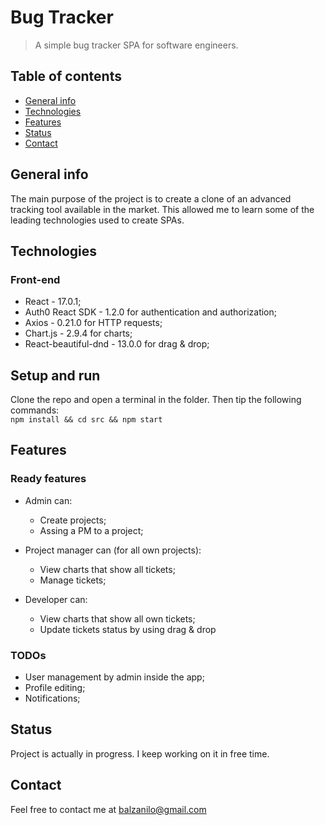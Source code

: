 # Bug Tracker
> A simple bug tracker SPA for software engineers.

## Table of contents
* [General info](#general-info)
* [Technologies](#technologies)
* [Features](#features)
* [Status](#status)
* [Contact](#contact)

## General info
The main purpose of the project is to create a clone of an advanced tracking tool available in the market. This allowed me to learn some of the leading technologies used to create SPAs.

<!-- ## Screenshots
[Example screenshot](./img/screenshot.png) -->

## Technologies
### Front-end
* React - 17.0.1;
* Auth0 React SDK - 1.2.0 for authentication and authorization;
* Axios - 0.21.0 for HTTP requests;
* Chart.js - 2.9.4 for charts;
* React-beautiful-dnd - 13.0.0 for drag & drop;

## Setup and run
Clone the repo and open a terminal in the folder. Then tip the following commands:\
`npm install && cd src && npm start`

## Features
### Ready features
* Admin can:
  * Create projects;
  * Assing a PM to a project;
  
* Project manager can (for all own projects):
  * View charts that show all tickets;
  * Manage tickets;
  
* Developer can:
  * View charts that show all own tickets;
  * Update tickets status by using drag & drop

### TODOs 
* User management by admin inside the app;
* Profile editing;
* Notifications;

## Status
Project is actually in progress. I keep working on it in free time.

## Contact
Feel free to contact me at balzanilo@gmail.com
